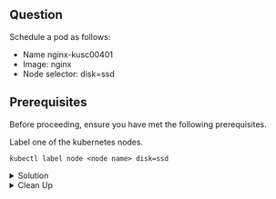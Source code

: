 ## Question

Schedule a pod as follows:
- Name nginx-kusc00401
- Image: nginx
- Node selector: disk=ssd

## Prerequisites

Before proceeding, ensure you have met the following prerequisites.

Label one of the kubernetes nodes. 
 
```
kubectl label node <node name> disk=ssd
```
<details>
<summary> Solution</summary>

```
kubectl run nginx-kusc00401 --image=nginx --dry-run=client > nginx-kusc00401.yaml
```

Add nodeSelector in nginx-kusc00401.yaml

```
apiVersion: v1
kind: Pod
metadata:
  creationTimestamp: null
  labels:
    run: nginx-kusc00401
  name: nginx-kusc00401
spec:
  containers:
  - image: nginx
    name: nginx-kusc00401
    resources: {}
  dnsPolicy: ClusterFirst
  restartPolicy: Always
  nodeSelector:
    disk: ssd
status: {}
```

```
kuebctl create -f nginx-kusc00401.yaml
```
</details>

<details>
<summary> Clean Up</summary>

```
kubectl delete pod nginx-kusc0041
kubectl label node <node name> disk-
```
</details>

